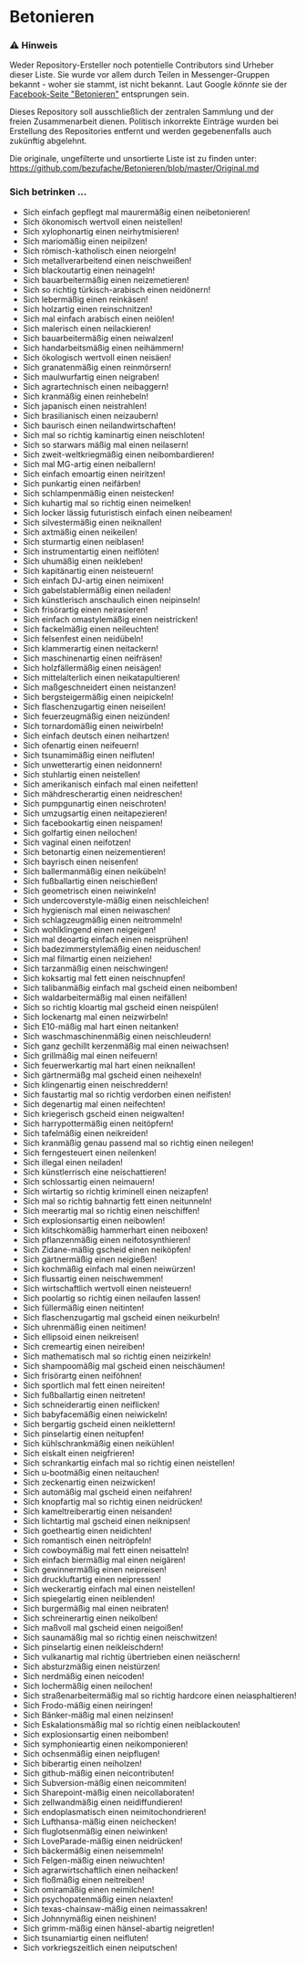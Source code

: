 # Betonieren

### :warning: Hinweis
Weder Repository-Ersteller noch potentielle Contributors sind Urheber dieser Liste. Sie wurde vor allem durch Teilen in Messenger-Gruppen bekannt - woher sie stammt, ist nicht bekannt. Laut Google *könnte* sie der [Facebook-Seite "Betonieren"](https://de-de.facebook.com/pg/Betonieren) entsprungen sein.

Dieses Repository soll ausschließlich der zentralen Sammlung und der freien Zusammenarbeit dienen. Politisch inkorrekte Einträge wurden bei Erstellung des Repositories entfernt und werden gegebenenfalls auch zukünftig abgelehnt.

Die originale, ungefilterte und unsortierte Liste ist zu finden unter: https://github.com/bezufache/Betonieren/blob/master/Original.md

### Sich betrinken ...
* Sich einfach gepflegt mal maurermäßig einen neibetonieren!
* Sich ökonomisch wertvoll einen neistellen!
* Sich xylophonartig einen neirhytmisieren!
* Sich mariomäßig einen neipilzen!
* Sich römisch-katholisch einen neiorgeln!
* Sich metallverarbeitend einen neischweißen!
* Sich blackoutartig einen neinageln!
* Sich bauarbeitermäßig einen neizemetieren!
* Sich so richtig türkisch-arabisch einen neidönern!
* Sich lebermäßig einen reinkäsen!
* Sich holzartig einen reinschnitzen!
* Sich mal einfach arabisch einen neiölen!
* Sich malerisch einen neilackieren!
* Sich bauarbeitermäßig einen neiwalzen!
* Sich handarbeitsmäßig einen neihämmern!
* Sich ökologisch wertvoll einen neisäen!
* Sich granatenmäßig einen reinmörsern!
* Sich maulwurfartig einen neigraben!
* Sich agrartechnisch einen neibaggern!
* Sich kranmäßig einen reinhebeln!
* Sich japanisch einen neistrahlen!
* Sich brasilianisch einen neizaubern!
* Sich baurisch einen neilandwirtschaften!
* Sich mal so richtig kaminartig einen neischloten!
* Sich so starwars mäßig mal einen neilasern!
* Sich zweit-weltkriegmäßig einen neibombardieren!
* Sich mal MG-artig einen neiballern!
* Sich einfach emoartig einen neiritzen!
* Sich punkartig einen neifärben!
* Sich schlampenmäßig einen neistecken!
* Sich kuhartig mal so richtig einen neimelken!
* Sich locker lässig futuristisch einfach einen neibeamen!
* Sich silvestermäßig einen neiknallen!
* Sich axtmäßig einen neikeilen!
* Sich sturmartig einen neiblasen!
* Sich instrumentartig einen neiflöten!
* Sich uhumäßig einen neikleben!
* Sich kapitänartig einen neisteuern!
* Sich einfach DJ-artig einen neimixen!
* Sich gabelstablermäßig einen neiladen!
* Sich künstlerisch anschaulich einen neipinseln!
* Sich frisörartig einen neirasieren!
* Sich einfach omastylemäßig einen neistricken!
* Sich fackelmäßig einen neileuchten!
* Sich felsenfest einen neidübeln!
* Sich klammerartig einen neitackern!
* Sich maschinenartig einen neifräsen!
* Sich holzfällermäßig einen neisägen!
* Sich mittelalterlich einen neikatapultieren!
* Sich maßgeschneidert einen neistanzen!
* Sich bergsteigermäßig einen neipickeln!
* Sich flaschenzugartig einen neiseilen!
* Sich feuerzeugmäßig einen neizünden!
* Sich tornardomäßig einen neiwirbeln!
* Sich einfach deutsch einen neihartzen!
* Sich ofenartig einen neifeuern!
* Sich tsunamimäßig einen neifluten!
* Sich unwetterartig einen neidonnern!
* Sich stuhlartig einen neistellen!
* Sich amerikanisch einfach mal einen neifetten!
* Sich mähdrescherartig einen neidreschen!
* Sich pumpgunartig einen neischroten!
* Sich umzugsartig einen neitapezieren!
* Sich facebookartig einen neispamen!
* Sich golfartig einen neilochen!
* Sich vaginal einen neifotzen!
* Sich betonartig einen neizementieren!
* Sich bayrisch einen neisenfen!
* Sich ballermanmäßig einen neikübeln!
* Sich fußballartig einen neischießen!
* Sich geometrisch einen neiwinkeln!
* Sich undercoverstyle-mäßig einen neischleichen!
* Sich hygienisch mal einen neiwaschen!
* Sich schlagzeugmäßig einen neitrommeln!
* Sich wohlklingend einen neigeigen!
* Sich mal deoartig einfach einen neisprühen!
* Sich badezimmerstylemäßig einen neiduschen!
* Sich mal filmartig einen neiziehen!
* Sich tarzanmäßig einen neischwingen!
* Sich koksartig mal fett einen neischnupfen!
* Sich talibanmäßig einfach mal gscheid einen neibomben!
* Sich waldarbeitermäßig mal einen neifällen!
* Sich so richtig kloartig mal gscheid einen neispülen!
* Sich lockenartg mal einen neizwirbeln!
* Sich E10-mäßig mal hart einen neitanken!
* Sich waschmaschinenmäßig einen neischleudern!
* Sich ganz gechillt kerzenmäßig mal einen neiwachsen!
* Sich grillmäßig mal einen neifeuern!
* Sich feuerwerkartig mal hart einen neiknallen!
* Sich gärtnermäßg mal gscheid einen neihexeln!
* Sich klingenartig einen neischreddern!
* Sich faustartig mal so richtig verdorben einen neifisten!
* Sich degenartig mal einen neifechten!
* Sich kriegerisch gscheid einen neigwalten!
* Sich harrypottermäßig einen neitöpfern!
* Sich tafelmäßig einen neikreiden!
* Sich kranmäßig genau passend mal so richtig einen neilegen!
* Sich ferngesteuert einen neilenken!
* Sich illegal einen neiladen!
* Sich künstlerrisch eine neischattieren!
* Sich schlossartig einen neimauern!
* Sich wirtartig so richtig kriminell einen neizapfen!
* Sich mal so richtig bahnartig fett einen neitunneln!
* Sich meerartig mal so richtig einen neischiffen!
* Sich explosionsartig einen neibowlen!
* Sich klitschkomäßig hammerhart einen neiboxen!
* Sich pflanzenmäßig einen neifotosynthieren!
* Sich Zidane-mäßig gscheid einen neiköpfen!
* Sich gärtnermäßig einen neigießen!
* Sich kochmäßig einfach mal einen neiwürzen!
* Sich flussartig einen neischwemmen!
* Sich wirtschaftlich wertvoll einen neisteuern!
* Sich poolartig so richtig einen neilaufen lassen!
* Sich füllermäßig einen neitinten!
* Sich flaschenzugartig mal gscheid einen neikurbeln!
* Sich uhrenmäßig einen neitimen!
* Sich ellipsoid einen neikreisen!
* Sich cremeartig einen neireiben!
* Sich mathematisch mal so richtig einen neizirkeln!
* Sich shampoomäßig mal gscheid einen neischäumen!
* Sich frisörartg einen neiföhnen!
* Sich sportlich mal fett einen neireiten!
* Sich fußballartig einen neitreten!
* Sich schneiderartig einen neiflicken!
* Sich babyfacemäßig einen neiwickeln!
* Sich bergartig gscheid einen neiklettern!
* Sich pinselartig einen neitupfen!
* Sich kühlschrankmäßig einen neikühlen!
* Sich eiskalt einen neigfrieren!
* Sich schrankartig einfach mal so richtig einen neistellen!
* Sich u-bootmäßig einen neitauchen!
* Sich zeckenartig einen neizwicken!
* Sich automäßig mal gscheid einen neifahren!
* Sich knopfartig mal so richtig einen neidrücken!
* Sich kameltreiberartig einen neisanden!
* Sich lichtartig mal gscheid einen neiknipsen!
* Sich goetheartig einen neidichten!
* Sich romantisch einen neitröpfeln!
* Sich cowboymäßig mal fett einen neisatteln!
* Sich einfach biermäßig mal einen neigären!
* Sich gewinnermäßig einen neipreisen!
* Sich druckluftartig einen neipressen!
* Sich weckerartig einfach mal einen neistellen!
* Sich spiegelartig einen neiblenden!
* Sich burgermäßig mal einen neibraten!
* Sich schreinerartig einen neikolben!
* Sich maßvoll mal gscheid einen neigoißen!
* Sich saunamäßig mal so richtig einen neischwitzen!
* Sich pinselartig einen neikleischdern!
* Sich vulkanartig mal richtig übertrieben einen neiäschern!
* Sich absturzmäßig einen neistürzen!
* Sich nerdmäßig einen neicoden!
* Sich lochermäßig einen neilochen!
* Sich straßenarbeitermäßig mal so richtig hardcore einen neiasphaltieren!
* Sich Frodo-mäßig einen neiringen!
* Sich Bänker-mäßig mal einen neizinsen!
* Sich Eskalationsmäßig mal so richtig einen neiblackouten!
* Sich explosionsartig einen neibomben!
* Sich symphonieartig einen neikomponieren!
* Sich ochsenmäßig einen neipflugen!
* Sich biberartig einen neiholzen!
* Sich github-mäßig einen neicontributen!
* Sich Subversion-mäßig einen neicommiten!
* Sich Sharepoint-mäßig einen neicollaboraten!
* Sich zellwandmäßig einen neidiffundieren!
* Sich endoplasmatisch einen neimitochondrieren!
* Sich Lufthansa-mäßig einen neichecken!
* Sich fluglotsenmäßig einen neiwinken!
* Sich LoveParade-mäßig einen neidrücken!
* Sich bäckermäßig einen neisemmeln!
* Sich Felgen-mäßig einen neiwuchten!
* Sich agrarwirtschaftlich einen neihacken!
* Sich floßmäßig einen neitreiben!
* Sich omiramäßig einen neimilchen!
* Sich psychopatenmäßig einen neiaxten!
* Sich texas-chainsaw-mäßig einen neimassakren!
* Sich Johnnymäßig einen neishinen!
* Sich grimm-mäßig einen hänsel-abartig neigretlen!
* Sich tsunamiartig einen neifluten!
* Sich vorkriegszeitlich einen neiputschen!
